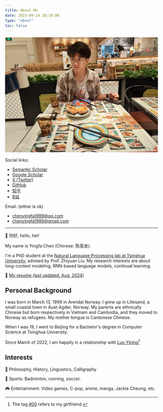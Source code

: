 ```yaml
---
title: About Me
date: 2023-09-14 18:18:06
type: "about"
toc: false
---
```


![Portrait of Chen Yingfa having lunch in Beijing, taken by Luo Yining.](../images/portrait.jpg)

<iconify-icon icon="mingcute:link-fill"></iconify-icon> Social links:

- [Semantic Scholar](https://www.semanticscholar.org/author/Yingfa-Chen/2109274417)
- [Google Scholar](https://scholar.google.com/citations?user=IgPWvEQAAAAJ&hl=en)
- [X (Twitter)](https://www.twitter.com/DonnyChan123)
- [GitHub](https://www.github.com/chen-yingfa)
- [知乎](https://www.zhihu.com/people/chen-ying-fa-34)
- [B站](https://space.bilibili.com/474619698?spm_id_from=333.1007.0.0)

<iconify-icon icon="mingcute:mail-fill"></iconify-icon> Email: (either is ok) 

- chenyingfa1999@qq.com
- chenyingfa1999@gmail.com

---

👋 你好, hello, hei!

My name is Yingfa Chen (Chinese: 陈英发).

I'm a PhD student at the [Natural Language Processing lab at Tsinghua University](http://nlp.csai.tsinghua.edu.cn/), advised by Prof. Zhiyuan Liu. My research interests are about long-context modeling, RNN-based language models, continual learning.

📃 [My resume (last updated: Aug, 2024)](/pdf/cv.pdf)

## Personal Background

I was born in March 13, 1999 in Arendal Norway. I grew up in Lillesand, a small coastal town in Aust-Agder, Norway. My parents are ethnically Chinese but born respectively in Vietnam and Cambodia, and they moved to Norway as refugees. My mother tongue is Cantonese Chinese.

When I was 19, I went to Beijing for a Bachelor's degree in Computer Science at Tsinghua University.

Since March of 2022, I am happily in a relationship with [Luo Yining](https://www.github.com/luo-yining/)[^1]

[^1]: The tag [#00](../../../tags/00) refers to my girlfriend.

## Interests

🤔 Philosophy, History, Linguistics, Calligraphy

🏸 Sports: Badminton, running, soccer.

🎮 Entertainment: Video games, C-pop, anime, manga, Jackie Cheung, etc.
